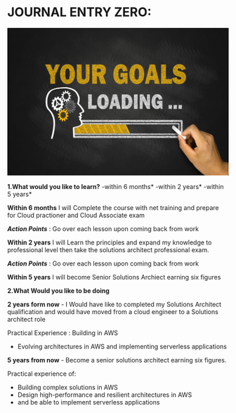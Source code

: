 # JOURNAL ENTRY ZERO:

![alt text](Career.jpg)   

**1.What would you like to learn?**
-within 6 months*
-within 2 years*
-within 5 years*
 
**Within 6 months** I will  Complete the course with net training and prepare for Cloud practioner and Cloud Associate  exam

***Action Points*** : Go over each lesson upon coming back from work

**Within 2 years** I will Learn the principles and expand my knowledge to professional level then take the solutions architect professional exam. 

***Action Points*** : Go over each lesson upon coming back from work

**Within 5 years** I will become Senior Solutions Archiect earning six figures 


**2.What Would you like to be doing**

**2 years form now** - I Would have like to completed my Solutions Architect qualification and would have moved from a cloud engineer to a Solutions architect role

Practical Experience : Building in AWS

- Evolving architectures in AWS
and implementing serverless applications

**5 years from now** - Become a senior solutions architect earning six figures.

Practical experience of:
- Building complex solutions in AWS
- Design high-performance and resilient architectures in AWS
- and be able to implement serverless applications
